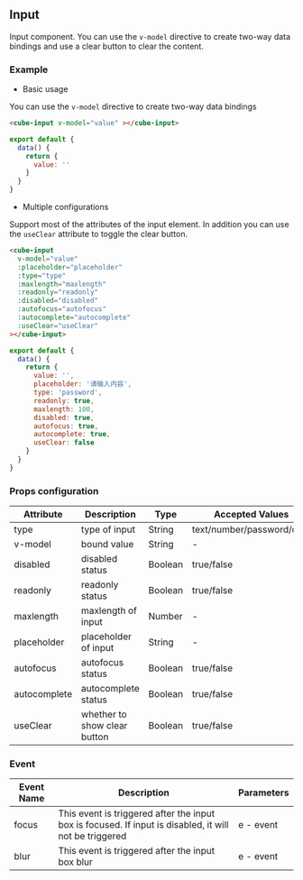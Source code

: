 ## Input

Input component. You can use the `v-model` directive to create two-way data bindings and use a clear button to clear the content.

### Example

- Basic usage

You can use the `v-model` directive to create two-way data bindings

```html
<cube-input v-model="value" ></cube-input>
```

```javascript
export default {
  data() {
    return {
      value: ''
    }
  }
}
```

- Multiple configurations

Support most of the attributes of the input element. In addition you can use the `useClear` attribute to toggle the clear button.

```html
<cube-input
  v-model="value"
  :placeholder="placeholder"
  :type="type"
  :maxlength="maxlength"
  :readonly="readonly"
  :disabled="disabled"
  :autofocus="autofocus"
  :autocomplete="autocomplete"
  :useClear="useClear"
></cube-input>
```

```javascript
export default {
  data() {
    return {
      value: '',
      placeholder: '请输入内容',
      type: 'password',
      readonly: true,
      maxlength: 100,
      disabled: true,
      autofocus: true,
      autocomplete: true,
      useClear: false
    }
  }
}
```

### Props configuration

| Attribute | Description | Type | Accepted Values | Default |
| - | - | - | - | - |
| type | type of input | String | text/number/password/date | text |
| v-model | bound value | String | - | empty |
| disabled | disabled status | Boolean | true/false | false |
| readonly | readonly status | Boolean | true/false | false |
| maxlength | maxlength of input | Number | - | 60 |
| placeholder | placeholder of input | String | - | empty |
| autofocus | autofocus status | Boolean | true/false | false |
| autocomplete | autocomplete status | Boolean | true/false | false |
| useClear | whether to show clear button | Boolean | true/false | true |

### Event

| Event Name | Description | Parameters |
| - | - | - |
| focus | This event is triggered after the input box is focused. If input is disabled, it will not be triggered | e - event |
| blur | This event is triggered after the input box blur | e - event |
